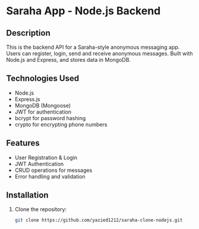 # Saraha App - Node.js Backend

## Description
This is the backend API for a Saraha-style anonymous messaging app. Users can register, login, send and receive anonymous messages. Built with Node.js and Express, and stores data in MongoDB.

## Technologies Used
- Node.js
- Express.js
- MongoDB (Mongoose)
- JWT for authentication
- bcrypt for password hashing
- crypto for encrypting phone numbers

## Features
- User Registration & Login
- JWT Authentication
- CRUD operations for messages
- Error handling and validation

## Installation
1. Clone the repository:
   ```bash
   git clone https://github.com/yazied1212/saraha-clone-nodejs.git
